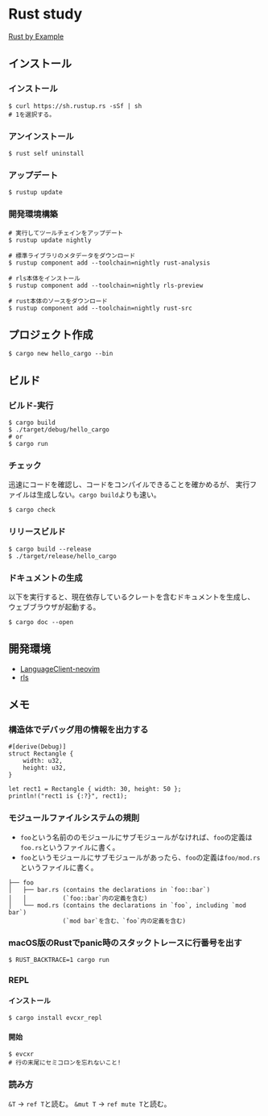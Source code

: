 # Rust study
[Rust by Example](https://doc.rust-jp.rs/rust-by-example-ja/)

## インストール
### インストール
```
$ curl https://sh.rustup.rs -sSf | sh
# 1を選択する。
```

### アンインストール
```
$ rust self uninstall
```

### アップデート
```
$ rustup update
```

### 開発環境構築
```
# 実行してツールチェインをアップデート
$ rustup update nightly

# 標準ライブラリのメタデータをダウンロード
$ rustup component add --toolchain=nightly rust-analysis

# rls本体をインストール
$ rustup component add --toolchain=nightly rls-preview

# rust本体のソースをダウンロード
$ rustup component add --toolchain=nightly rust-src
```


## プロジェクト作成
```
$ cargo new hello_cargo --bin
```


## ビルド

### ビルド-実行
```
$ cargo build
$ ./target/debug/hello_cargo
# or
$ cargo run
```

### チェック
迅速にコードを確認し、コードをコンパイルできることを確かめるが、
実行ファイルは生成しない。`cargo build`よりも速い。
```
$ cargo check
```

### リリースビルド
```
$ cargo build --release
$ ./target/release/hello_cargo
```

### ドキュメントの生成
以下を実行すると、現在依存しているクレートを含むドキュメントを生成し、
ウェブブラウザが起動する。
```
$ cargo doc --open 
```


## 開発環境
* [LanguageClient-neovim](https://github.com/autozimu/LanguageClient-neovim)
* [rls](https://github.com/rust-lang/rls)


## メモ
### 構造体でデバッグ用の情報を出力する
```
#[derive(Debug)]
struct Rectangle {
    width: u32,
    height: u32,
}

let rect1 = Rectangle { width: 30, height: 50 };
println!("rect1 is {:?}", rect1);
```

### モジュールファイルシステムの規則
* `foo`という名前ののモジュールにサブモジュールがなければ、`foo`の定義は`foo.rs`というファイルに書く。
* `foo`というモジュールにサブモジュールがあったら、`foo`の定義は`foo/mod.rs`というファイルに書く。
```
├── foo
│   ├── bar.rs (contains the declarations in `foo::bar`)
│   │          (`foo::bar`内の定義を含む)
│   └── mod.rs (contains the declarations in `foo`, including `mod bar`)
               (`mod bar`を含む、`foo`内の定義を含む)
```

### macOS版のRustでpanic時のスタックトレースに行番号を出す
```
$ RUST_BACKTRACE=1 cargo run
```

### REPL
#### インストール
```
$ cargo install evcxr_repl
```

#### 開始
```
$ evcxr
# 行の末尾にセミコロンを忘れないこと!
```

### 読み方
`&T` -> `ref T`と読む。
`&mut T` -> `ref mute T`と読む。
